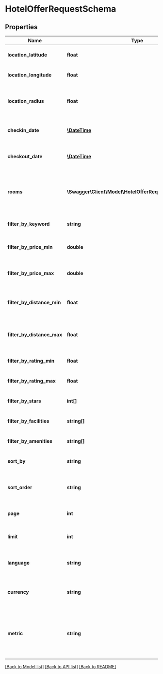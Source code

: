 # HotelOfferRequestSchema

## Properties
Name | Type | Description | Notes
------------ | ------------- | ------------- | -------------
**location_latitude** | **float** | Latitude of the hotel location. | [optional] 
**location_longitude** | **float** | Longitude of the hotel location. | [optional] 
**location_radius** | **float** | Search radius from the specified location. | [optional] 
**checkin_date** | [**\DateTime**](\DateTime.md) | Check-in date for the hotel booking. | [optional] 
**checkout_date** | [**\DateTime**](\DateTime.md) | Check-out date for the hotel booking. | [optional] 
**rooms** | [**\Swagger\Client\Model\HotelOfferRequestSchemaRooms[]**](HotelOfferRequestSchemaRooms.md) | Details of rooms including number of adults and children per room. | [optional] 
**filter_by_keyword** | **string** | Keyword to filter hotel offers. | [optional] 
**filter_by_price_min** | **double** | Minimum price filter for hotel offers. | [optional] 
**filter_by_price_max** | **double** | Maximum price filter for hotel offers. | [optional] 
**filter_by_distance_min** | **float** | Minimum distance filter for hotel location. | [optional] 
**filter_by_distance_max** | **float** | Maximum distance filter for hotel location. | [optional] 
**filter_by_rating_min** | **float** | Minimum rating filter for hotels. | [optional] 
**filter_by_rating_max** | **float** | Maximum rating filter for hotels. | [optional] 
**filter_by_stars** | **int[]** | Filter hotels by star ratings. | [optional] 
**filter_by_facilities** | **string[]** | Filter hotels by available facilities. | [optional] 
**filter_by_amenities** | **string[]** | Filter hotels by available amenities. | [optional] 
**sort_by** | **string** | Field to sort the results by. | [optional] 
**sort_order** | **string** | Order to sort the results, either asc or desc. | [optional] 
**page** | **int** | Page number for pagination. | [optional] 
**limit** | **int** | Number of items per page for pagination. | [optional] 
**language** | **string** | Preferred language of the hotel information. | [optional] 
**currency** | **string** | Currency in which prices should be displayed. | [optional] 
**metric** | **string** | Unit of measure for distance, either miles (mi) or kilometers (km). | [optional] 

[[Back to Model list]](../../README.md#documentation-for-models) [[Back to API list]](../../README.md#documentation-for-api-endpoints) [[Back to README]](../../README.md)

